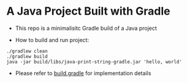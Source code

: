 # A Java Project Built with Gradle

* This repo is a minimalisitc Gradle build of a Java project

* How to build and run project:

```
./gradlew clean
./gradlew build
java -jar build/libs/java-print-string-gradle.jar 'hello, world'
```

* Please refer to [build.gradle](build.gradle) for implementation details